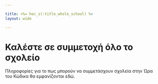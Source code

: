 ```yaml
---

title: <%= hoc_s(:title_whole_school) %>
layout: wide

---
```


# Καλέστε σε συμμετοχή όλο το σχολείο

Πληροφορίες για το πως μπορούν να συμμετάσχουν σχολεία στην Ώρα του Κώδικα θα εμφανίζονται εδώ.